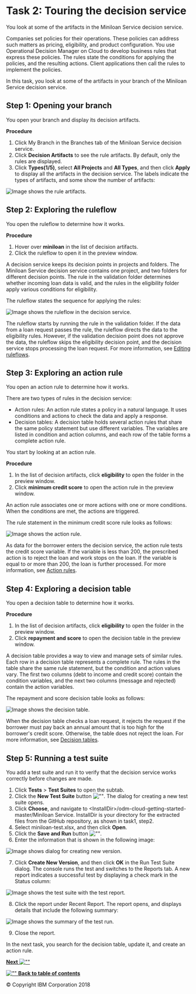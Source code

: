 # Task 2: Touring the decision service

You look at some of the artifacts in the Miniloan Service decision service.

Companies set policies for their operations. These policies can address such matters as pricing, eligibility, and product configuration. You use Operational Decision Manager on Cloud to develop business rules that express these policies. The rules state the conditions for applying the policies, and the resulting actions. Client applications then call the rules to implement the policies.

In this task, you look at some of the artifacts in your branch of the Miniloan Service decision service.

## Step 1: Opening your branch

You open your branch and display its decision artifacts.

**Procedure**
1.   Click My Branch in the Branches tab of the Miniloan Service decision service. 
2.   Click **Decision Artifacts** to see the rule artifacts. By default, only the rules are displayed.
3.   Click **Types(1/5)**, select **All Projects** and **All Types**, and then click **Apply** to display all the artifacts in the decision service. The labels indicate the types of artifacts, and some show the number of artifacts: 

![Image shows the rule artifacts.](../tut_cloud_getstart_ghimages/scrn_gs_start_artifacts.jpg)


## Step 2: Exploring the ruleflow

You open the ruleflow to determine how it works.

**Procedure**
1.   Hover over **miniloan** in the list of decision artifacts. 
2.   Click the ruleflow to open it in the preview window. 

A decision service keeps its decision points in projects and folders. The Miniloan Service decision service contains one project, and two folders for different decision points. The rule in the validation folder determines whether incoming loan data is valid, and the rules in the eligibility folder apply various conditions for eligibility.

The ruleflow states the sequence for applying the rules:

![Image shows the ruleflow in the decision service.](../tut_cloud_getstart_ghimages/scrn_gs_start_ruleflow.jpg)

The ruleflow starts by running the rule in the validation folder. If the data from a loan request passes the rule, the ruleflow directs the data to the eligibility rules. However, if the validation decision point does not approve the data, the ruleflow skips the eligibility decision point, and the decision service stops processing the loan request. For more information, see [Editing ruleflows](https://www.ibm.com/support/knowledgecenter/SS7J8H/com.ibm.odm.dcenter.bu.bconsole/ruleflows/tpc_bc_ruleflow_intro.html).

## Step 3: Exploring an action rule

You open an action rule to determine how it works.

There are two types of rules in the decision service:

-   Action rules: An action rule states a policy in a natural language. It uses conditions and actions to check the data and apply a response.
-   Decision tables: A decision table holds several action rules that share the same policy statement but use different variables. The variables are listed in condition and action columns, and each row of the table forms a complete action rule.

You start by looking at an action rule.

**Procedure**
1.   In the list of decision artifacts, click **eligibility** to open the folder in the preview window. 
2.   Click **minimum credit score** to open the action rule in the preview window. 

An action rule associates one or more actions with one or more conditions. When the conditions are met, the actions are triggered.

The rule statement in the minimum credit score rule looks as follows:

![Image shows the action rule.](../tut_cloud_getstart_ghimages/scrn_gs_start_arule.jpg)

As data for the borrower enters the decision service, the action rule tests the credit score variable. If the variable is less than 200, the prescribed action is to reject the loan and work stops on the loan. If the variable is equal to or more than 200, the loan is further processed. For more information, see [Action rules](https://www.ibm.com/support/knowledgecenter/SS7J8H/com.ibm.odm.dcenter.bu.bconsole/arules/con_bc_arules_overview.html).

## Step 4: Exploring a decision table

You open a decision table to determine how it works.

**Procedure**
1.   In the list of decision artifacts, click **eligibility** to open the folder in the preview window. 
2.   Click **repayment and score** to open the decision table in the preview window. 

A decision table provides a way to view and manage sets of similar rules. Each row in a decision table represents a complete rule. The rules in the table share the same rule statement, but the condition and action values vary. The first two columns \(debt to income and credit score\) contain the condition variables, and the next two columns \(message and rejected\) contain the action variables.

The repayment and score decision table looks as follows:

![Image shows the decision table.](../tut_cloud_getstart_ghimages/scrn_gs_start_dtable.jpg)

When the decision table checks a loan request, it rejects the request if the borrower must pay back an annual amount that is too high for the borrower's credit score. Otherwise, the table does not reject the loan. For more information, see [Decision tables](https://www.ibm.com/support/knowledgecenter/SS7J8H/com.ibm.odm.dcenter.bu.bconsole/dtables/con_bc_dtables_overview.html).

## Step 5: Running a test suite

You add a test suite and run it to verify that the decision service works correctly before changes are made.

1.   Click **Tests** \> **Test Suites** to open the subtab. 
2.   Click the **New Test Suite** button ![""](../tut_cloud_getstart_ghimages/icon_gs_releases_plus.jpg). The dialog for creating a new test suite opens.
3.   Click **Choose**, and navigate to <InstallDir\>/odm-cloud-getting-started-master/Miniloan Service. InstallDir is your directory for the extracted files from the GitHub repository, as shown in task1, step2.
4.   Select miniloan-test.xlsx, and then click **Open**. 
5.   Click the **Save and Run** button ![""](../tut_cloud_getstart_ghimages/icon_gs_releases_srbutton.jpg). 
6.   Enter the information that is shown in the following image: 

![Image shows dialog for creating new version.](../tut_cloud_getstart_ghimages/scrn_gs_releases_dialog3.jpg)

7.   Click **Create New Version**, and then click **OK** in the Run Test Suite dialog. The console runs the test and switches to the Reports tab. A new report indicates a successful test by displaying a check mark in the Status column:

![Image shows the test suite with the test report.](../tut_cloud_getstart_ghimages/scrn_gs_releases_treport.jpg)

8.   Click the report under Recent Report. The report opens, and displays details that include the following summary:

![Image shows the summary of the test run.](../tut_cloud_getstart_ghimages/scrn_gs_releases_report2.jpg)

9.   Close the report. 

In the next task, you search for the decision table, update it, and create an action rule.

[**Next** ![""](../tut_cloud_getstart_ghimages/next.jpg)](../tut_cloud_getstart_ghtopics/tut_cloud_getstart_rules_lsn.md)

[![""](../tut_cloud_getstart_ghimages/home.jpg) **Back to table of contents**](../README.md)

© Copyright IBM Corporation 2018

